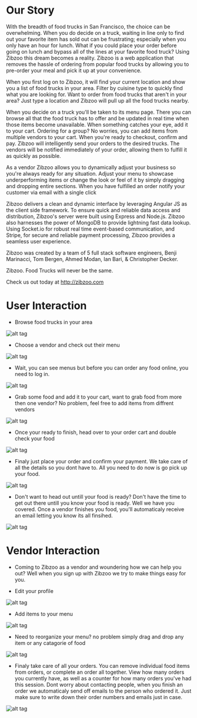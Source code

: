 # Our Story

With the breadth of food trucks in San Francisco, the choice can be overwhelming.  When you do decide on a truck, waiting in line only to find out your favorite item has sold out can be frustrating; especially when you only have an hour for lunch.
What if you could place your order before going on lunch and bypass all of the lines at your favorite food truck? Using Zibzoo this dream becomes a reality.
Zibzoo is a web application that removes the hassle of ordering from popular food trucks by allowing you to pre-order your meal and pick it up at your convenience.

When you first log on to Zibzoo, it will find your current location and show you a list of food trucks in your area. Filter by cuisine type to quickly find what you are looking for. Want to order from food trucks that aren't in your area? Just type a location and Zibzoo will pull up all the food trucks nearby.

When you decide on a truck you'll be taken to its menu page. There you can browse all that the food truck has to offer and be updated in real time when those items become unavailable. When something catches your eye, add it to your cart. Ordering for a group? No worries, you can add items from multiple vendors to your cart.  When you're ready to checkout, confirm and pay. Zibzoo will intelligently send your orders to the desired trucks. The vendors will be notified immediately of your order, allowing them to fulfill it as quickly as possible.

As a vendor Zibzoo allows you to dynamically adjust your business so you're always ready for any situation. Adjust your menu to showcase underperforming items or change the look or feel of it by simply dragging and dropping entire sections. When you have fulfilled an order notify your customer via email with a single click

Zibzoo delivers a clean and dynamic interface by leveraging Angular JS as the client side framework. To ensure quick and reliable data access and distribution, Zibzoo's server were built using Express and Node.js. Zibzoo also harnesses the power of MongoDB to provide lightning fast data lookup. Using Socket.io for robust real time event-based communication, and Stripe, for secure and reliable payment processing, Zibzoo provides a seamless user experience.

Zibzoo was created by a team of 5 full stack software engineers, Benji Marinacci, Tom Bergen, Ahmed Modan, Ian Bari, & Christopher Decker.

Zibzoo.
Food Trucks will never be the same.

Check us out today at http://zibzoo.com

# User Interaction

- Browse food trucks in your area

![alt tag](./storyAssets/HomeScreen.png)

- Choose a vendor and check out their menu

![alt tag](./storyAssets/MerchPageView.png)

- Wait, you can see menus but before you can order any food online, you need to log in.

![alt tag](./storyAssets/LogIn.png)

- Grab some food and add it to your cart, want to grab food from more then one vendor? No problem, feel free to add items from diffrent vendors

![alt tag](./storyAssets/AddItemToCart.png)

- Once your ready to finish, head over to your order cart and double check your food

![alt tag](./storyAssets/ShoppingCart.png)

- Finaly just place your order and confirm your payment.  We take care of all the details so you dont have to.  All you need to do now is go pick up your food.

![alt tag](./storyAssets/ConfirmPayment.png)

- Don't want to head out untill your food is ready? Don't have the time to get out there untill you know your food is ready.  Well we have you covered.  Once a vendor finishes you food, you'll automaticaly receive an email letting you know its all finsihed.

![alt tag](./storyAssets/EmailResponce.png)


# Vendor Interaction

- Coming to Zibzoo as a vendor and woundering how we can help you out?  Well when you sign up with Zibzoo we try to make things easy for you.

- Edit your profile

![alt tag](./storyAssets/UpdateProfile.png)

- Add items to your menu

![alt tag](./storyAssets/MerchMenu.png)

- Need to reorganize your menu? no problem simply drag and drop any item or any catagorie of food

![alt tag](./storyAssets/MenuDD.png)

- Finaly take care of all your orders.  You can remove individual food items from orders, or complete an order all together. View how many orders you currently have, as well as a counter for how many orders you've had this session.  Dont worry about contacting people, when you finish an order we automaticaly send off emails to the person who ordered it.  Just make sure to write down their order numbers and emails just in case.

![alt tag](./storyAssets/MerchOrderView.png)




